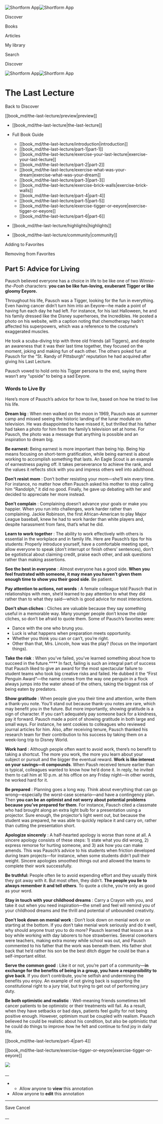 ![Shortform App](/img/logo.36a2399e.svg)![Shortform App](/img/logo-dark.70c1b072.svg)

Discover

Books

Articles

My library

Search

Discover

![Shortform App](/img/logo.36a2399e.svg)![Shortform App](/img/logo-dark.70c1b072.svg)

# The Last Lecture

Back to Discover

[[book_md/the-last-lecture/preview|preview]]

  * [[book_md/the-last-lecture|the-last-lecture]]
  * Full Book Guide

    * [[book_md/the-last-lecture/introduction|introduction]]
    * [[book_md/the-last-lecture/part-1|part-1]]
    * [[book_md/the-last-lecture/exercise-your-last-lecture|exercise-your-last-lecture]]
    * [[book_md/the-last-lecture/part-2|part-2]]
    * [[book_md/the-last-lecture/exercise-what-was-your-dream|exercise-what-was-your-dream]]
    * [[book_md/the-last-lecture/part-3|part-3]]
    * [[book_md/the-last-lecture/exercise-brick-walls|exercise-brick-walls]]
    * [[book_md/the-last-lecture/part-4|part-4]]
    * [[book_md/the-last-lecture/part-5|part-5]]
    * [[book_md/the-last-lecture/exercise-tigger-or-eeyore|exercise-tigger-or-eeyore]]
    * [[book_md/the-last-lecture/part-6|part-6]]
  * [[book_md/the-last-lecture/highlights|highlights]]
  * [[book_md/the-last-lecture/community|community]]



Adding to Favorites 

Removing from Favorites 

## Part 5: Advice for Living

Pausch believed everyone has a choice in life to be like one of two _Winnie-the-Pooh_ characters: **you can be like fun-loving, exuberant Tigger or like gloomy Eeyore.**

Throughout his life, Pausch was a Tigger, looking for the fun in everything. Even having cancer didn’t turn him into an Eeyore—he made a point of having fun each day he had left. For instance, for his last Halloween, he and his family dressed like the Disney superheroes, the Incredibles. He posted a photo on his website, with a caption noting that chemotherapy hadn’t affected his superpowers, which was a reference to the costume’s exaggerated muscles.

He took a scuba-diving trip with three old friends (all Tiggers), and despite an awareness that it was their last time together, they focused on the moment, joking and making fun of each other. The others poked fun at Pausch for the “St. Randy of Pittsburgh” reputation he had acquired after giving his Last Lecture.

Pausch vowed to hold onto his Tigger persona to the end, saying there wasn’t any “upside” to being a sad Eeyore.

### Words to Live By

Here’s more of Pausch’s advice for how to live, based on how he tried to live his life.

**Dream big** : When men walked on the moon in 1969, Pausch was at summer camp and missed seeing the historic landing of the lunar module on television. He was disappointed to have missed it, but thrilled that his father had taken a photo for him from the family’s television set at home. For Pausch, the photo was a message that anything is possible and an inspiration to dream big.

**Be earnest:** Being earnest is more important than being hip. Being hip means focusing on short-term gratification, while being earnest is about working to accomplish something that lasts. An Eagle Scout is an example of earnestness paying off. It takes perseverance to achieve the rank, and the values it reflects stick with you and impress others well into adulthood.

**Don’t resist mom** : Don’t bother resisting your mom—she’ll win every time. For instance, no matter how often Pausch asked his mother to stop calling him “Randolph,” it did no good. Finally, he gave up debating with her and decided to appreciate her more instead.

**Don’t complain** : Complaining doesn’t advance your goals or make you happier. When you run into challenges, work harder rather than complaining. Jackie Robinson, the first African-American to play Major League baseball, knew he had to work harder than white players and, despite harassment from fans, that’s what he did.

**Learn to work together** : The ability to work effectively with others is essential in the workplace and in family life. Here are Pausch’s tips for his students: Properly introduce yourself, have a comfortable meeting spot, allow everyone to speak (don’t interrupt or finish others’ sentences), don’t be egotistical about claiming credit, praise each other, and ask questions rather than making assertions.

**See the best in everyone** : Almost everyone has a good side. **When you feel frustrated with someone, it may mean you haven’t given them enough time to show you their good side**. Be patient.

**Pay attention to actions, not words** : A female colleague told Pausch that in relationships with men, she’d learned to pay attention to what they did rather than to what they said—which is good advice for most interactions.

**Don’t shun cliches** : Cliches are valuable because they say something useful in a memorable way. Many younger people don’t know the older cliches, so don’t be afraid to quote them. Some of Pausch’s favorites were:

  * Dance with the one who brung you.
  * Luck is what happens when preparation meets opportunity.
  * Whether you think you can or can’t, you’re right.
  * Other than that, Mrs. Lincoln, how was the play? (focus on the important things).



**Take the risk** : When you’ve failed, you’ve learned something about how to succeed in the future.**** In fact, failing is such an integral part of success that Pausch liked to give an award for the most spectacular failure to student teams who took big creative risks and failed. He dubbed it the “First Penguin Award”—the name comes from the way one penguin in a flock always jumps into the water ahead of the others, taking the biggest risk of being eaten by predators.

**Show gratitude** : When people give you their time and attention, write them a thank-you note. You’ll stand out because thank-you notes are rare, which may benefit you in the future. But more importantly, showing gratitude is a sign of character. If you can’t adequately pay someone back for a kindness, pay it forward. Pausch made a point of showing gratitude in both large and small ways. For instance, he sent cookies to colleagues who reviewed journal articles for him. Also, after receiving tenure, Pausch thanked his research team for their contribution to his success by taking them on a week-long trip to Disney World.

**Work hard** : Although people often want to avoid work, there’s no benefit to taking a shortcut. The more you work, the more you learn about your subject or pursuit and the bigger the eventual reward. **Work is like interest on your savings—it compounds**. When Paush received tenure earlier than is typical, colleagues wanted to know how he’d done it. In reply, he invited them to call him at 10 p.m. at his office on any Friday night—in other words, he worked hard for it.

**Be prepared** : Planning goes a long way. Think about everything that can go wrong—especially the worst-case scenario—and have a contingency plan. Then **you can be an optimist and not worry about potential problems because you’ve prepared for them**. For instance, Pausch cited a classmate who had brought along an extra light bulb for a presentation using a projector. Sure enough, the projector’s light went out, but because the student was prepared, he was able to quickly replace it and carry on, rather than cutting the presentation short.

**Apologize sincerely** : A half-hearted apology is worse than none at all. A sincere apology consists of these steps: 1) state what you did wrong, 2) express remorse for hurting someone, and 3) ask how you can make amends. This was Pausch’s advice to his students when friction developed during team projects—for instance, when some students didn’t pull their weight. Sincere apologies smoothed things out and allowed the teams to complete their work successfully.

**Be truthful:** People often lie to avoid expending effort and they usually think they got away with it. But most often, they didn’t. **The people you lie to always remember it and tell others**. To quote a cliche, you’re only as good as your word.

**Stay in touch with your childhood dreams** : Carry a Crayon with you, and take it out when you need inspiration—the smell and feel will remind you of your childhood dreams and the thrill and potential of unbounded creativity.

**Don’t look down on menial work** : Don’t look down on menial work or on starting at the bottom. If you don’t take menial work seriously and do it well, why should anyone trust you to do more? Pausch learned that lesson as a boy while working with day laborers to hoe strawberries. Several coworkers were teachers, making extra money while school was out, and Pausch commented to his father that the work was beneath them. His father shot back that he’d rather his son be the best ditch digger he could be than a self-important elitist.

**Serve the common good** : Like it or not, you’re part of a community—**in exchange for the benefits of being in a group, you have a responsibility to give back**. If you don’t contribute, you’re selfish and undermining the benefits you enjoy. An example of not giving back is supporting the constitutional right to a jury trial, but trying to get out of performing jury duty.

**Be both optimistic and realistic** : Well-meaning friends sometimes tell cancer patients to be optimistic or their treatments will fail. As a result, when they have setbacks or bad days, patients feel guilty for not being positive enough. However, optimism must be coupled with realism. Pausch believed he could be realistic about his condition, but also be optimistic that he could do things to improve how he felt and continue to find joy in daily life.

[[book_md/the-last-lecture/part-4|part-4]]

[[book_md/the-last-lecture/exercise-tigger-or-eeyore|exercise-tigger-or-eeyore]]

![](https://bat.bing.com/action/0?ti=56018282&Ver=2&mid=78a544c8-8069-41c6-ba7f-d009ba8f593b&sid=1711133063fa11eebdec89a8b8ae3bbc&vid=171147a063fa11eea7440fcfeb230d96&vids=0&msclkid=N&pi=0&lg=en-US&sw=800&sh=600&sc=24&nwd=1&tl=Shortform%20%7C%20Book&p=https%3A%2F%2Fwww.shortform.com%2Fapp%2Fbook%2Fthe-last-lecture%2Fpart-5&r=&lt=412&evt=pageLoad&sv=1&rn=926506)

__

  *   * Allow anyone to **view** this annotation
  * Allow anyone to **edit** this annotation



* * *

Save Cancel

__



